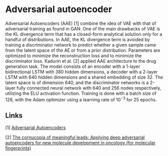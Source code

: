 # Adversarial autoencoder

Adversarial Autoencoders (AAE) [1] combine the idea of VAE with that of adversarial training as found in GAN. One of the main drawbacks of VAE is the KL divergence term that has a closed-form analytical solution only for a handful of distributions. In AAE, the KL divergence term is avoided by training a discriminator network to predict whether a given sample came from the latent space of the AE or from a prior distribution. Parameters are optimized to minimize the reconstruction loss and to minimize the discriminator loss. Kadurin et al. [2] applied AAE architecture to the drug generation task. The model consists of an encoder with a 1-layer bidirectional LSTM with 380 hidden dimensions, a decoder with a 2-layer LSTM with 640 hidden dimensions and a shared embedding of size 32. The latent space is of dimension 640, and the discriminator networks is a 2-layer fully connected neural network with 640 and 256 nodes respectively, utilizing the ELU activation function. Training is done with a batch size of 128, with the Adam optimizer using a learning rate of $10^{-3}$ for 25 epochs.

## Links

[1] [Adversarial Autoencoders](https://arxiv.org/abs/1511.05644)

[2] [The cornucopia of meaningful leads: Applying deep adversarial autoencoders for new molecule development in oncology (for molecular fingerprints)](https://www.ncbi.nlm.nih.gov/pmc/articles/PMC5355231)
